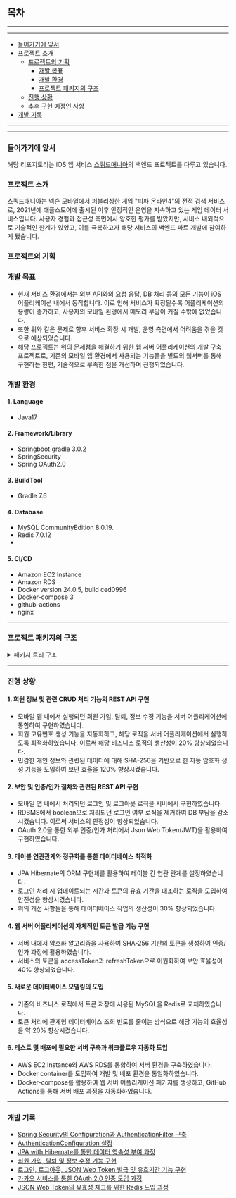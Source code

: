 
## 목차
---
---
- [들어가기에 앞서](#들어가기에-앞서)
- [프로젝트 소개](#프로젝트-소개)
  - [프로젝트의 기획](#프로젝트의-기획)
    - [개발 목표](#개발-목표)
    - [개발 환경](#개발-환경)
    - [프로젝트 패키지의 구조](#프로젝트-패키지의-구조)
  - [진행 상황](#진행-상황)
  - [추후 구현 예정인 사항](#추후-구현-예정인-사항)
 - [개발 기록](#개발-기록)
---
---

### 들어가기에 앞서
해당 리포지토리는 iOS 앱 서비스 <a href="http://squadmania.github.io">스쿼드매니아</a>의 백엔드 프로젝트를 다루고 있습니다.

### 프로젝트 소개
스쿼드매니아는 넥슨 모바일에서 퍼블리싱한 게임 "피파 온라인4"의 전적 검색 서비스로, 2021년에 애플스토어에 출시된 이후 안정적인 운영을 지속하고 있는 게임 데이터 서비스입니다. 사용자 경험과 접근성 측면에서 양호한 평가를 받았지만, 서비스 내외적으로 기술적인 한계가 있었고, 이를 극복하고자 해당 서비스의 백엔드 파트 개발에 참여하게 됐습니다.

### 프로젝트의 기획

### 개발 목표
 - 현재 서비스 환경에서는 외부 API와의 요청 응답, DB 처리 등의 모든 기능이 iOS 어플리케이션 내에서 동작합니다. 이로 인해 서비스가 확장될수록 어플리케이션의 용량이 증가하고, 사용자의 모바일 환경에서 메모리 부담이 커질 수밖에 없었습니다.
 - 또한 위와 같은 문제로 향후 서비스 확장 시 개발, 운영 측면에서 어려움을 겪을 것으로 예상되었습니다.
 - 해당 프로젝트는 위의 문제점을 해결하기 위한 웹 서버 어플리케이션의 개발 구축 프로젝트로, 기존의 모바일 앱 환경에서 사용되는 기능들을 별도의 웹서버를 통해 구현하는 한편, 기술적으로 부족한 점을 개선하며 진행되었습니다.

### 개발 환경

#### 1. Language
  - Java17

#### 2. Framework/Library
  - Springboot gradle 3.0.2
  - SpringSecurity
  - Spring OAuth2.0

#### 3. BuildTool
  - Gradle 7.6

#### 4. Database
  - MySQL CommunityEdition 8.0.19.
  - Redis 7.0.12
  - 
#### 5. CI/CD
  - Amazon EC2 Instance
  - Amazon RDS
  - Docker version 24.0.5, build ced0996
  - Docker-compose 3
  - github-actions
  - nginx

---

### 프로젝트 패키지의 구조
<details>
  <summary>패키지 트리 구조</summary>
  <div markdown="1">

    
    squadmania_auth
    └─ src
       ├─ main
       │  ├─ java
       │  │  └─ com
       │  │     └─ likeurator
       │  │        └─ squadmania_auth
       │  │           ├─ auth
       │  │           │  ├─ AuthenticationController.java
       │  │           │  ├─ AuthenticationService.java
       │  │           │  ├─ AuthorizationController.java
       │  │           │  ├─ AuthorizationService.java
       │  │           │  └─ model
       │  │           │     ├─ AuthenticationRequest.java
       │  │           │     ├─ AuthenticationResponse.java
       │  │           │     ├─ RegisterRequest.java
       │  │           │     └─ RestRequest.java
       │  │           ├─ config
       │  │           │  ├─ ApplicationConfig.java
       │  │           │  ├─ filter
       │  │           │  │  ├─ CustomAccessDeniedHandler.java
       │  │           │  │  ├─ CustomAuthenticationEntryPoint.java
       │  │           │  │  ├─ JwtAuthentificationFilter.java
       │  │           │  │  └─ JwtExceptionFilter.java
       │  │           │  ├─ JwtService.java
       │  │           │  ├─ LogoutService.java
       │  │           │  └─ SecurityConfiguration.java
       │  │           ├─ demo
       │  │           │  └─ DemoController.java
       │  │           ├─ domain
       │  │           │  └─ user
       │  │           │     ├─ model
       │  │           │     │  ├─ Userinfo.java
       │  │           │     │  ├─ UserinfoDate.java
       │  │           │     │  ├─ UserInfoId.java
       │  │           │     │  ├─ UserUpdateRequest.java
       │  │           │     │  └─ UserUpdateResponse.java
       │  │           │     ├─ Role.java
       │  │           │     ├─ UserController.java
       │  │           │     ├─ UserRepository.java
       │  │           │     └─ UserService.java
       │  │           ├─ ServletInitializer.java
       │  │           ├─ SquadmaniaAuthApplication.java
       │  │           └─ token
       │  │              ├─ AccessToken.java
       │  │              ├─ RefreshToken.java
       │  │              ├─ RefreshTokenRepository.java
       │  │              ├─ TokenRepository.java
       │  │              └─ TokenType.java
       │  └─ resources
       │     ├─ application.yml
       │     ├─ static
       │     └─ templates
       └─ test
          └─ java
             └─ com
                └─ likeurator
                   └─ squadmania_auth
                      ├─ RegisterTest.java
                      └─ SquadmaniaAuthApplicationTests.java

  </div>
</details>

---

### 진행 상황  
#### 1. 회원 정보 및 관련 CRUD 처리 기능의 REST API 구현
- 모바일 앱 내에서 실행되던 회원 가입, 탈퇴, 정보 수정 기능을 서버 어플리케이션에 통합하여 구현하였습니다.
- 회원 고유번호 생성 기능을 자동화하고, 해당 로직을 서버 어플리케이션에서 실행하도록 최적화하였습니다. 이로써 해당 비즈니스 로직의 생산성이 20% 향상되었습니다.
- 민감한 개인 정보와 관련된 데이터에 대해 SHA-256을 기반으로 한 자동 암호화 생성 기능을 도입하여 보안 효율을 120% 향상시켰습니다.
#### 2. 보안 및 인증/인가 절차와 관련된 REST API 구현
- 모바일 앱 내에서 처리되던 로그인 및 로그아웃 로직을 서버에서 구현하였습니다.
- RDBMS에서 boolean으로 처리되던 로그인 여부 로직을 제거하여 DB 부담을 감소시켰습니다. 이로써 서비스의 안정성이 향상되었습니다.
- OAuth 2.0을 통한 외부 인증/인가 처리에서 Json Web Token(JWT)을 활용하여 구현하였습니다.
#### 3. 테이블 연관관계와 정규화를 통한 데이터베이스 최적화
- JPA Hibernate의 ORM 구현체를 활용하여 테이블 간 연관 관계를 설정하였습니다.
- 로그인 처리 시 업데이트되는 시간과 토큰의 유효 기간을 대조하는 로직을 도입하여 안전성을 향상시켰습니다.
- 위의 개선 사항들을 통해 데이터베이스 작업의 생산성이 30% 향상되었습니다.
#### 4. 웹 서버 어플리케이션의 자체적인 토큰 발급 기능 구현
- 서버 내에서 암호화 알고리즘을 사용하여 SHA-256 기반의 토큰을 생성하여 인증/인가 과정에 활용하였습니다.
- 서비스의 토큰을 accessToken과 refreshToken으로 이원화하여 보안 효율성이 40% 향상되었습니다.
#### 5. 새로운 데이터베이스 모델링의 도입
- 기존의 비즈니스 로직에서 토큰 저장에 사용된 MySQL을 Redis로 교체하였습니다.
- 토큰 처리에 관계형 데이터베이스 조회 빈도를 줄이는 방식으로 해당 기능의 효율성을 약 20% 향상시켰습니다.
#### 6. 테스트 및 배포에 필요한 서버 구축과 워크플로우 자동화 도입
- AWS EC2 Instance와 AWS RDS를 통합하여 서버 환경을 구축하였습니다.
- Docker container를 도입하여 개발 및 배포 환경을 통일화하였습니다.
- Docker-compose를 활용하여 웹 서버 어플리케이션 패키지를 생성하고, GitHub Actions를 통해 서버 배포 과정을 자동화하였습니다.
---

### 개발 기록
- [Spring Security의 Configuration과 AuthenticationFilter 구축](https://velog.io/@letelumiere/squadmania-dev-2)
- [AuthenticationConfiguration 설정](https://velog.io/@letelumiere/squadmania-dev-3)
- [JPA with Hibernate를 통한 데이터 영속성 부여 과정](https://velog.io/@letelumiere/squadmania-dev-4)
- [회원 가입, 탈퇴 및 정보 수정 기능 구현](https://velog.io/@letelumiere/squadmania-dev-5)
- [로그인, 로그아웃, JSON Web Token 발급 및 유효기간 기능 구현](https://velog.io/@letelumiere/squadmania-dev-6)
- [카카오 서비스를 통한 OAuth 2.0 인증 도입 과정](https://velog.io/@letelumiere/squadmania-dev-7)
- [JSON Web Token의 유효성 체크를 위한 Redis 도입 과정](https://velog.io/@letelumiere/squadmania-dev-8)
